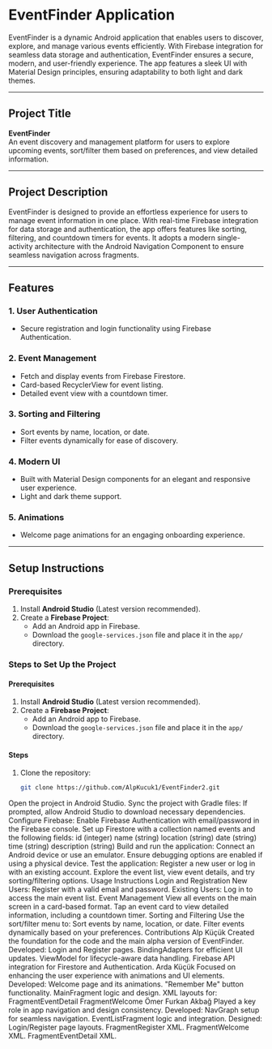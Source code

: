 # **EventFinder Application**

EventFinder is a dynamic Android application that enables users to discover, explore, and manage various events efficiently. With Firebase integration for seamless data storage and authentication, EventFinder ensures a secure, modern, and user-friendly experience. The app features a sleek UI with Material Design principles, ensuring adaptability to both light and dark themes.

---

## **Project Title**
**EventFinder**  
An event discovery and management platform for users to explore upcoming events, sort/filter them based on preferences, and view detailed information.

---

## **Project Description**
EventFinder is designed to provide an effortless experience for users to manage event information in one place. With real-time Firebase integration for data storage and authentication, the app offers features like sorting, filtering, and countdown timers for events. It adopts a modern single-activity architecture with the Android Navigation Component to ensure seamless navigation across fragments.

---

## **Features**

### **1. User Authentication**
- Secure registration and login functionality using Firebase Authentication.

### **2. Event Management**
- Fetch and display events from Firebase Firestore.
- Card-based RecyclerView for event listing.
- Detailed event view with a countdown timer.

### **3. Sorting and Filtering**
- Sort events by name, location, or date.
- Filter events dynamically for ease of discovery.

### **4. Modern UI**
- Built with Material Design components for an elegant and responsive user experience.
- Light and dark theme support.

### **5. Animations**
- Welcome page animations for an engaging onboarding experience.

---

## **Setup Instructions**

### **Prerequisites**
1. Install **Android Studio** (Latest version recommended).
2. Create a **Firebase Project**:
   - Add an Android app in Firebase.
   - Download the `google-services.json` file and place it in the `app/` directory.

### **Steps to Set Up the Project**

#### **Prerequisites**
1. Install **Android Studio** (Latest version recommended).
2. Create a **Firebase Project**:
   - Add an Android app to Firebase.
   - Download the `google-services.json` file and place it in the `app/` directory.

#### **Steps**
1. Clone the repository:
   ```bash
   git clone https://github.com/AlpKucuk1/EventFinder2.git
Open the project in Android Studio.
Sync the project with Gradle files:
If prompted, allow Android Studio to download necessary dependencies.
Configure Firebase:
Enable Firebase Authentication with email/password in the Firebase console.
Set up Firestore with a collection named events and the following fields:
id (integer)
name (string)
location (string)
date (string)
time (string)
description (string)
Build and run the application:
Connect an Android device or use an emulator.
Ensure debugging options are enabled if using a physical device.
Test the application:
Register a new user or log in with an existing account.
Explore the event list, view event details, and try sorting/filtering options.
Usage Instructions
Login and Registration
New Users:
Register with a valid email and password.
Existing Users:
Log in to access the main event list.
Event Management
View all events on the main screen in a card-based format.
Tap an event card to view detailed information, including a countdown timer.
Sorting and Filtering
Use the sort/filter menu to:
Sort events by name, location, or date.
Filter events dynamically based on your preferences.
Contributions
Alp Küçük
Created the foundation for the code and the main alpha version of EventFinder.
Developed:
Login and Register pages.
BindingAdapters for efficient UI updates.
ViewModel for lifecycle-aware data handling.
Firebase API integration for Firestore and Authentication.
Arda Küçük
Focused on enhancing the user experience with animations and UI elements.
Developed:
Welcome page and its animations.
"Remember Me" button functionality.
MainFragment logic and design.
XML layouts for:
FragmentEventDetail
FragmentWelcome
Ömer Furkan Akbağ
Played a key role in app navigation and design consistency.
Developed:
NavGraph setup for seamless navigation.
EventListFragment logic and integration.
Designed:
Login/Register page layouts.
FragmentRegister XML.
FragmentWelcome XML.
FragmentEventDetail XML.
